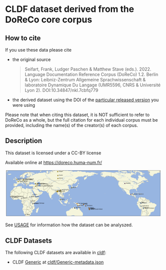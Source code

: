# CLDF dataset derived from the DoReCo core corpus

## How to cite

If you use these data please cite
- the original source
  > Seifart, Frank, Ludger Paschen & Matthew Stave (eds.). 2022. Language Documentation Reference Corpus (DoReCo) 1.2. Berlin & Lyon: Leibniz-Zentrum Allgemeine Sprachwissenschaft & laboratoire Dynamique Du Langage (UMR5596, CNRS & Université Lyon 2). DOI:10.34847/nkl.7cbfq779
- the derived dataset using the DOI of the [particular released version](../../releases/) you were using

Please note that when citing this dataset, it is NOT sufficient to refer to DoReCo as a whole, but the full citation for each individual corpus must be provided, including the name(s) of the creator(s) of each corpus.

## Description


This dataset is licensed under a CC-BY license

Available online at https://doreco.huma-num.fr/



![](map.png)

See [USAGE](USAGE.md) for information how the dataset can be analyszed.
    

## CLDF Datasets

The following CLDF datasets are available in [cldf](cldf):

- CLDF [Generic](https://github.com/cldf/cldf/tree/master/modules/Generic) at [cldf/Generic-metadata.json](cldf/Generic-metadata.json)